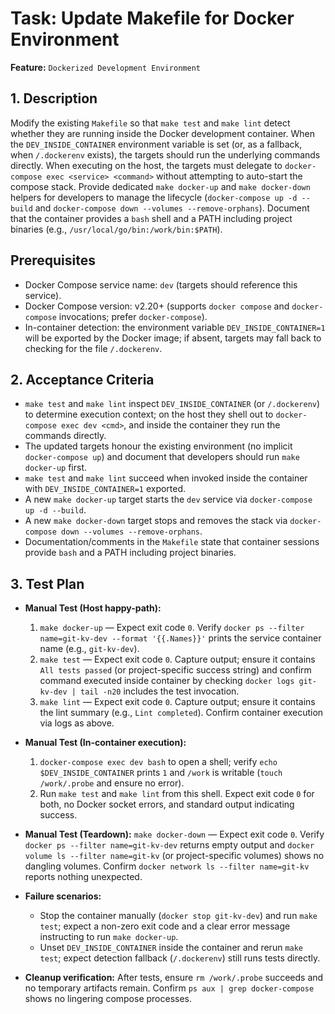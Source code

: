 # Task: Update Makefile for Docker Environment

**Feature:** `Dockerized Development Environment`

## 1. Description

Modify the existing `Makefile` so that `make test` and `make lint` detect whether they are running inside the Docker development container. When the `DEV_INSIDE_CONTAINER` environment variable is set (or, as a fallback, when `/.dockerenv` exists), the targets should run the underlying commands directly. When executing on the host, the targets must delegate to `docker-compose exec <service> <command>` without attempting to auto-start the compose stack. Provide dedicated `make docker-up` and `make docker-down` helpers for developers to manage the lifecycle (`docker-compose up -d --build` and `docker-compose down --volumes --remove-orphans`). Document that the container provides a `bash` shell and a PATH including project binaries (e.g., `/usr/local/go/bin:/work/bin:$PATH`).

## Prerequisites

- Docker Compose service name: `dev` (targets should reference this service).
- Docker Compose version: v2.20+ (supports `docker compose` and `docker-compose` invocations; prefer `docker-compose`).
- In-container detection: the environment variable `DEV_INSIDE_CONTAINER=1` will be exported by the Docker image; if absent, targets may fall back to checking for the file `/.dockerenv`.

## 2. Acceptance Criteria

- `make test` and `make lint` inspect `DEV_INSIDE_CONTAINER` (or `/.dockerenv`) to determine execution context; on the host they shell out to `docker-compose exec dev <cmd>`, and inside the container they run the commands directly.
- The updated targets honour the existing environment (no implicit `docker-compose up`) and document that developers should run `make docker-up` first.
- `make test` and `make lint` succeed when invoked inside the container with `DEV_INSIDE_CONTAINER=1` exported.
- A new `make docker-up` target starts the `dev` service via `docker-compose up -d --build`.
- A new `make docker-down` target stops and removes the stack via `docker-compose down --volumes --remove-orphans`.
- Documentation/comments in the `Makefile` state that container sessions provide `bash` and a PATH including project binaries.

## 3. Test Plan

- **Manual Test (Host happy-path):**
  1. `make docker-up` — Expect exit code `0`. Verify `docker ps --filter name=git-kv-dev --format '{{.Names}}'` prints the service container name (e.g., `git-kv-dev`).
  2. `make test` — Expect exit code `0`. Capture output; ensure it contains `All tests passed` (or project-specific success string) and confirm command executed inside container by checking `docker logs git-kv-dev | tail -n20` includes the test invocation.
  3. `make lint` — Expect exit code `0`. Capture output; ensure it contains the lint summary (e.g., `Lint completed`). Confirm container execution via logs as above.

- **Manual Test (In-container execution):**
  1. `docker-compose exec dev bash` to open a shell; verify `echo $DEV_INSIDE_CONTAINER` prints `1` and `/work` is writable (`touch /work/.probe` and ensure no error).
  2. Run `make test` and `make lint` from this shell. Expect exit code `0` for both, no Docker socket errors, and standard output indicating success.

- **Manual Test (Teardown):** `make docker-down` — Expect exit code `0`. Verify `docker ps --filter name=git-kv-dev` returns empty output and `docker volume ls --filter name=git-kv` (or project-specific volumes) shows no dangling volumes. Confirm `docker network ls --filter name=git-kv` reports nothing unexpected.

- **Failure scenarios:**
  - Stop the container manually (`docker stop git-kv-dev`) and run `make test`; expect a non-zero exit code and a clear error message instructing to run `make docker-up`.
  - Unset `DEV_INSIDE_CONTAINER` inside the container and rerun `make test`; expect detection fallback (`/.dockerenv`) still runs tests directly.

- **Cleanup verification:** After tests, ensure `rm /work/.probe` succeeds and no temporary artifacts remain. Confirm `ps aux | grep docker-compose` shows no lingering compose processes.
